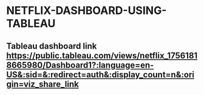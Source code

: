 # NETFLIX-DASHBOARD-USING-TABLEAU

## Tableau dashboard link https://public.tableau.com/views/netflix_17561818665980/Dashboard1?:language=en-US&:sid=&:redirect=auth&:display_count=n&:origin=viz_share_link
